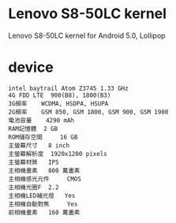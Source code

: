 # Lenovo S8-50LC kernel
Lenovo S8-50LC kernel for Android 5.0, Lollipop 

# device
	intel baytrail Atom Z3745 1.33 GHz
	4G FDD LTE 	900(B8), 1800(B3)
	3G頻率 	WCDMA, HSDPA, HSUPA
	2G頻率 	GSM 850, GSM 1800, GSM 900, GSM 1900
	電池容量 	4290 mAh
	RAM記憶體 	2 GB
	ROM儲存空間 	16 GB
	主螢幕尺寸 	8 inch
	主螢幕解析度 	1920x1200 pixels
	主螢幕材質 	IPS
	主相機畫素 	800 萬畫素
	主相機感光元件 	CMOS
	主相機光圈F 	2.2
	主相機LED補光燈 	Yes
	主相機自動對焦 	Yes
	前相機畫素 	160 萬畫素

